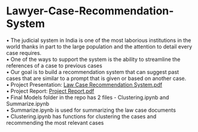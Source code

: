 # Lawyer-Case-Recommendation-System
• The judicial system in India is one of the most laborious 
institutions in the world thanks in part to the large population 
and the attention to detail every case requires.<br>
• One of the ways to support the system is the ability to 
streamline the references of a case to previous cases<br>
• Our goal is to build a recommendation system that can suggest past cases that 
are similar to a prompt that is given or based on another case.<br>
• Project Presentation: [Law Case Recommendation System.pdf](https://github.com/meetmandhanemnm/Lawyer-Case-Recommendation-System/files/11994560/Law.Case.Recommendation.System.pdf)<br>
• Project Report: [Project Report.pdf](https://github.com/meetmandhanemnm/Lawyer-Case-Recommendation-System/files/11994591/Project_Report.pdf)<br>
• Final Models folder in the repo has 2 files - Clustering.ipynb and Summarize.ipynb<br>
• Summarize.ipynb is used for summarizing the law case documents<br>
• Clustering.ipynb has functions for clustering the cases and recommending the most relevant cases
